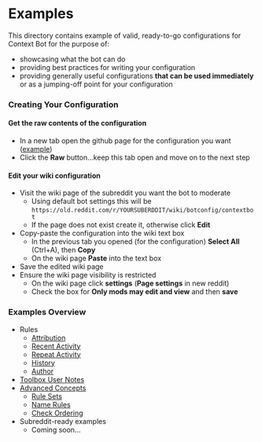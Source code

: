 # Examples

This directory contains example of valid, ready-to-go configurations for Context Bot for the purpose of:

* showcasing what the bot can do
* providing best practices for writing your configuration
* providing generally useful configurations **that can be used immediately** or as a jumping-off point for your configuration

### Creating Your Configuration

#### Get the raw contents of the configuration

* In a new tab open the github page for the configuration you want ([example](/examples/repeatActivity/crosspostSpamming.json5))
* Click the **Raw** button...keep this tab open and move on to the next step

#### Edit your wiki configuration

* Visit the wiki page of the subreddit you want the bot to moderate
    * Using default bot settings this will be `https://old.reddit.com/r/YOURSUBERDDIT/wiki/botconfig/contextbot`
    * If the page does not exist create it, otherwise click **Edit**
* Copy-paste the configuration into the wiki text box
    * In the previous tab you opened (for the configuration) **Select All** (Ctrl+A), then **Copy**
    * On the wiki page **Paste** into the text box
* Save the edited wiki page
* Ensure the wiki page visibility is restricted
    * On the wiki page click **settings** (**Page settings** in new reddit)
    * Check the box for **Only mods may edit and view** and then **save**
    
### Examples Overview

* Rules
  * [Attribution](/examples/attribution)
  * [Recent Activity](/examples/recentActivity)
  * [Repeat Activity](/examples/repeatActivity)
  * [History](/examples/history)
  * [Author](/examples/author)
* [Toolbox User Notes](/examples/userNotes)
* [Advanced Concepts](/examples/advancedConcepts)
  * [Rule Sets](/examples/advancedConcepts/ruleSets.json5)
  * [Name Rules](/examples/advancedConcepts/ruleNameReuse.json5)
  * [Check Ordering](/examples/advancedConcepts)
* Subreddit-ready examples
  * Coming soon...
